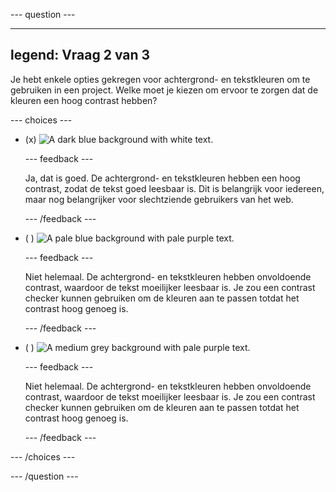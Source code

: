 \--- question ---

---

## legend: Vraag 2 van 3

Je hebt enkele opties gekregen voor achtergrond- en tekstkleuren om te gebruiken in een project. Welke moet je kiezen om ervoor te zorgen dat de kleuren een hoog contrast hebben?

\--- choices ---

- (x) ![A dark blue background with white text.](images/contrast-a.PNG)

  \--- feedback ---

  Ja, dat is goed. De achtergrond- en tekstkleuren hebben een hoog contrast, zodat de tekst goed leesbaar is. Dit is belangrijk voor iedereen, maar nog belangrijker voor slechtziende gebruikers van het web.

  \--- /feedback ---

- ( ) ![A pale blue background with pale purple text.](images/contrast-b.PNG)

  \--- feedback ---

  Niet helemaal. De achtergrond- en tekstkleuren hebben onvoldoende contrast, waardoor de tekst moeilijker leesbaar is. Je zou een contrast checker kunnen gebruiken om de kleuren aan te passen totdat het contrast hoog genoeg is.

  \--- /feedback ---

- ( ) ![A medium grey background with pale purple text.](images/contrast-c.PNG)

  \--- feedback ---

  Niet helemaal. De achtergrond- en tekstkleuren hebben onvoldoende contrast, waardoor de tekst moeilijker leesbaar is. Je zou een contrast checker kunnen gebruiken om de kleuren aan te passen totdat het contrast hoog genoeg is.

  \--- /feedback ---

\--- /choices ---

\--- /question ---
